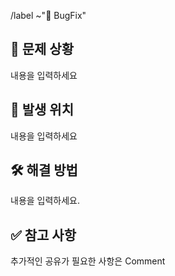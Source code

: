 /label ~"🐞 BugFix"

## 🚨 문제 상황
내용을 입력하세요

## 🐛 발생 위치
내용을 입력하세요

## 🛠 해결 방법
내용을 입력하세요.

## ✅ 참고 사항
추가적인 공유가 필요한 사항은 Comment